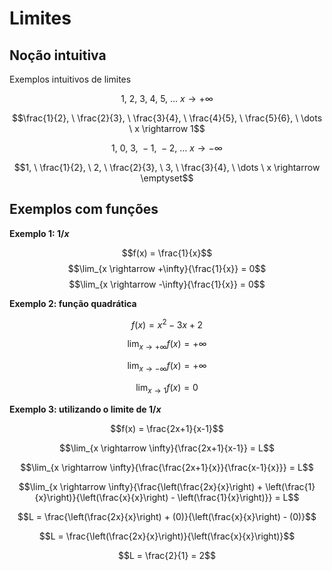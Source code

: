 # Limites

## Noção intuitiva

Exemplos intuitivos de limites

$$1, \ 2, \ 3, \ 4, \ 5, \ \dots \ x \rightarrow +\infty$$

$$\frac{1}{2}, \ \frac{2}{3}, \ \frac{3}{4}, \ \frac{4}{5}, \ \frac{5}{6}, \ \dots \ x \rightarrow 1$$

$$1, \ 0, \ 3, \ -1, \ -2, \ \dots \ x \rightarrow -\infty$$

$$1, \ \frac{1}{2}, \ 2, \ \frac{2}{3}, \ 3, \ \frac{3}{4}, \ \dots \ x \rightarrow \emptyset$$


## Exemplos com funções

**Exemplo 1: $1/x$**

$$f(x) = \frac{1}{x}$$
$$\lim_{x \rightarrow +\infty}{\frac{1}{x}} = 0$$
$$\lim_{x \rightarrow -\infty}{\frac{1}{x}} = 0$$

**Exemplo 2: função quadrática**

$$f(x) = x^2 -3x + 2$$

$$\lim_{x \rightarrow +\infty}{f(x)} = +\infty$$

$$\lim_{x \rightarrow -\infty}{f(x)} = +\infty$$

$$\lim_{x \rightarrow 1}{f(x)} = 0$$

**Exemplo 3: utilizando o limite de $1/x$**

$$f(x) = \frac{2x+1}{x-1}$$

$$\lim_{x \rightarrow \infty}{\frac{2x+1}{x-1}} = L$$

$$\lim_{x \rightarrow \infty}{\frac{\frac{2x+1}{x}}{\frac{x-1}{x}}} = L$$

$$\lim_{x \rightarrow \infty}{\frac{\left(\frac{2x}{x}\right) + \left(\frac{1}{x}\right)}{\left(\frac{x}{x}\right) - \left(\frac{1}{x}\right)}} = L$$

$$L = \frac{\left(\frac{2x}{x}\right) + (0)}{\left(\frac{x}{x}\right) - (0)}$$

$$L = \frac{\left(\frac{2x}{x}\right)}{\left(\frac{x}{x}\right)}$$

$$L = \frac{2}{1} = 2$$